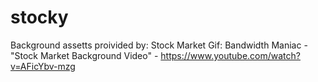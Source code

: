 # stocky
Background assetts proivided by:
    Stock Market Gif: Bandwidth Maniac - "Stock Market Background Video" - https://www.youtube.com/watch?v=AFicYbv-mzg
    